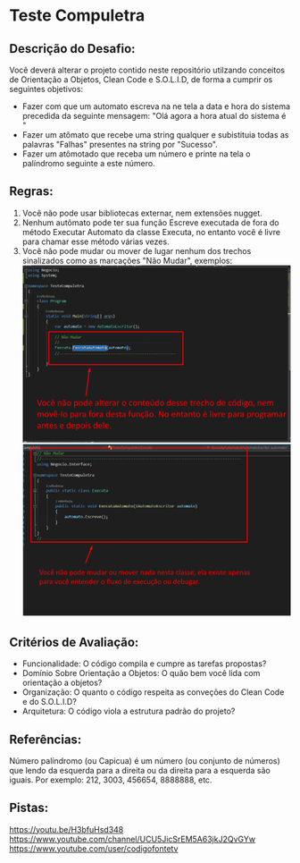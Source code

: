 # Teste Compuletra
## Descrição do Desafio:
Você deverá alterar o projeto contido neste repositório utilzando conceitos de Orientação a Objetos, Clean Code e S.O.L.I.D, de forma a cumprir os seguintes objetivos:

* Fazer com que um automato escreva na ne tela a data e hora do sistema precedida da seguinte mensagem: "Olá agora a hora atual do sistema é "
* Fazer um atômato que recebe uma string qualquer e subistituia todas as palavras "Falhas" presentes na string por "Sucesso".
* Fazer um atômotado que receba um número e printe na tela o palíndromo seguinte a este número.

## Regras:
1) Você não pode usar bibliotecas externar, nem extensões nugget.
2) Nenhum autômato pode ter sua função Escreve executada de fora do método Executar Automato da classe Executa, no entanto você é livre para chamar esse método várias vezes.
3) Você não pode mudar ou mover de lugar nenhum dos trechos sinalizados como as marcações "Não Mudar", exemplos:
![Screenshot](https://github.com/RodrigoMedeirosRS/TesteCompuletra/blob/master/Screenshot_Teste1.png?raw=true)
![Screenshot](https://github.com/RodrigoMedeirosRS/TesteCompuletra/blob/master/Screenshot_Teste2.png?raw=true)

## Critérios de Avaliação:
* Funcionalidade: O código compila e cumpre as tarefas propostas?
* Domínio Sobre Orientação a Objetos: O quão bem você lida com orientação a objetos?
* Organização: O quanto o código respeita as conveções do Clean Code e do S.O.L.I.D?
* Arquitetura: O código viola a estrutura padrão do projeto?

## Referências:
Número palíndromo (ou Capicua) é um número (ou conjunto de números) que lendo da esquerda para a direita ou da direita para a esquerda são iguais.
Por exemplo: 212, 3003, 456654, 8888888, etc.

## Pistas:
https://youtu.be/H3bfuHsd348
https://www.youtube.com/channel/UCU5JicSrEM5A63jkJ2QvGYw
https://www.youtube.com/user/codigofontetv
